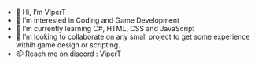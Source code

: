 - 👋 Hi, I’m ViperT
- 👀 I’m interested in Coding and Game Development
- 🌱 I’m currently learning C#, HTML, CSS and JavaScript
- 💞️ I’m looking to collaborate on any small project to get some experience withih game design or scripting.
- 📫 Reach me on discord : ViperT

<!---
ViperTGaming/ViperTGaming is a ✨ special ✨ repository because its `README.md` (this file) appears on your GitHub profile.
You can click the Preview link to take a look at your changes.
--->
